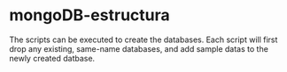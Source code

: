 # mongoDB-estructura
The scripts can be executed to create the databases. Each script will first drop any existing, same-name databases, and add sample datas to the newly created datbase.
